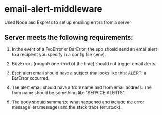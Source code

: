 # email-alert-middleware
Used Node and Express to set up emailing errors from a server

## Server meets the following requirements:

1. In the event of a FooError or BarError, the app should send an email alert to a recipient you specify in a config file (.env).
2. BizzErrors (roughly one-third of the time) should not trigger email alerts.

3. Each alert email should have a subject that looks like this: ALERT: a BarError occurred.
4. The alert email should have a from name and from email address. The from name should be something like "SERVICE ALERTS".
5. The body should summarize what happened and include the error message (err.message) and the stack trace (err.stack).

